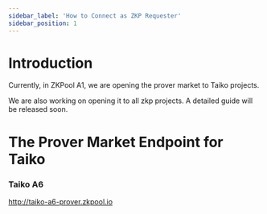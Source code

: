 ```yaml
---
sidebar_label: 'How to Connect as ZKP Requester'
sidebar_position: 1
---
```


# Introduction
Currently, in ZKPool A1, we are opening the prover market to Taiko projects.

We are also working on opening it to all zkp projects. A detailed guide will be released soon.

# The Prover Market Endpoint for Taiko

### Taiko A6
http://taiko-a6-prover.zkpool.io